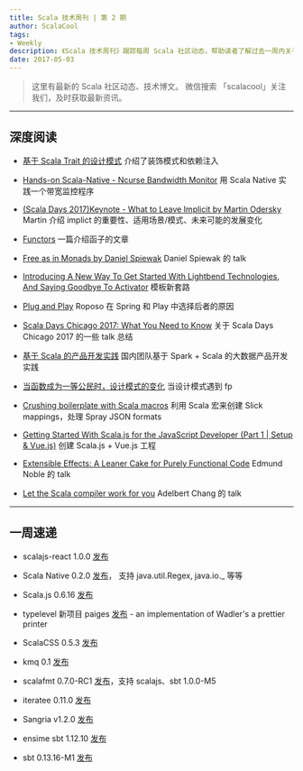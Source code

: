 ```yaml
---
title: Scala 技术周刊 | 第 2 期
author: ScalaCool
tags:
- Weekly
description: 《Scala 技术周刊》跟踪每周 Scala 社区动态，帮助读者了解过去一周内关于 Scala 发生的事情。
date: 2017-05-03
---
```


> 这里有最新的 Scala 社区动态、技术博文。
微信搜索 「scalacool」关注我们，及时获取最新资讯。

***

## 深度阅读

- [基于 Scala Trait 的设计模式](https://juejin.im/post/58fd5ca31b69e600589df879)
  介绍了装饰模式和依赖注入

- [Hands-on Scala-Native - Ncurse Bandwidth Monitor](https://github.com/MasseGuillaume/hands-on-scala-native)
  用 Scala Native 实践一个带宽监控程序

- [(Scala Days 2017)Keynote - What to Leave Implicit by Martin Odersky](https://www.youtube.com/watch?v=Oij5V7LQJsA)
  Martin 介绍 implict 的重要性、适用场景/模式、未来可能的发展变化

- [Functors](https://medium.com/@agaro1121/functors-1d675d314c1d)
  一篇介绍函子的文章

- [Free as in Monads by Daniel Spiewak](https://www.youtube.com/watch?v=aKUQUIHRGec)
  Daniel Spiewak 的 talk

- [Introducing A New Way To Get Started With Lightbend Technologies, And Saying Goodbye To Activator](https://www.lightbend.com/blog/introducing-a-new-way-to-get-started-with-lightbend-technologies-and-saying-goodbye-to-activator)
  模板新套路

- [Plug and Play](https://medium.com/roposo-engineering/plug-and-play-26ca06c6bf22)
  Roposo 在 Spring 和 Play 中选择后者的原因

- [Scala Days Chicago 2017: What You Need to Know](https://medium.com/tapad-engineering/scala-days-chicago-2017-what-you-need-to-know-c5fa7b5679b0)
  关于 Scala Days Chicago 2017 的一些 talk 总结

- [基于 Scala 的产品开发实践](http://zhangyi.farbox.com/post/architecture/our-practice-based-on-scala)
  国内团队基于 Spark + Scala 的大数据产品开发实践

- [当函数成为一等公民时，设计模式的变化](https://juejin.im/post/5902981e44d904006912031d)
  当设计模式遇到 fp

- [Crushing boilerplate with Scala macros](https://medium.com/iterators/crushing-boilerplate-with-scala-macros-754860551c98)
  利用 Scala 宏来创建 Slick mappings，处理 Spray JSON formats

- [Getting Started With Scala.js for the JavaScript Developer (Part 1 | Setup & Vue.js)](https://medium.com/@michaelmangial1/getting-started-with-scala-js-scalavue-and-scalareact-for-the-javascript-developer-ac578ddcb5a8)
  创建 Scala.js + Vue.js 工程

- [Extensible Effects: A Leaner Cake for Purely Functional Code](https://www.youtube.com/watch?v=IQYf8_E9G9s)
  Edmund Noble 的 talk

- [Let the Scala compiler work for you](https://www.youtube.com/watch?v=zbGiOcSeq1Y)
  Adelbert Chang 的 talk

***

## 一周速递

- scalajs-react 1.0.0 [发布](https://github.com/japgolly/scalajs-react/blob/master/doc/changelog/1.0.0.md)

- Scala Native 0.2.0 [发布](https://github.com/scala-native/scala-native/releases/tag/v0.2.0)， 支持 java.util.Regex, java.io._ 等等

- Scala.js 0.6.16 [发布](https://www.scala-js.org/news/2017/04/29/announcing-scalajs-0.6.16/)

- typelevel 新项目 paiges [发布](https://github.com/typelevel/paiges) - an implementation of Wadler's a prettier printer

- ScalaCSS 0.5.3 [发布](https://github.com/japgolly/scalacss)

- kmq 0.1 [发布](https://github.com/softwaremill/kmq)

- scalafmt 0.7.0-RC1 [发布](http://scalameta.org/scalafmt/#0.7.0-RC1)，支持 scalajs、sbt 1.0.0-M5

- iteratee 0.11.0 [发布](https://github.com/travisbrown/iteratee/releases/tag/v0.11.0)

- Sangria v1.2.0 [发布](https://github.com/sangria-graphql/sangria/releases/tag/v1.2.0)

- ensime sbt 1.12.10 [发布](http://ensime.org/build_tools/sbt/#install)

- sbt 0.13.16-M1 [发布](https://github.com/sbt/sbt/releases/tag/v0.13.16-M1)
